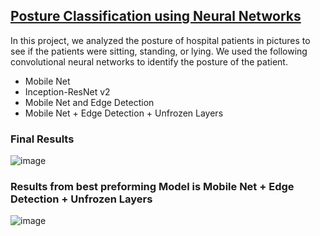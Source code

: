 ## [Posture Classification using Neural Networks](https://github.com/drewm8080/Posture-Classification-Models)

In this project, we analyzed the posture of hospital patients in pictures to see if the patients were sitting, standing, or lying. We used the following convolutional neural networks to identify the posture of the patient.

- Mobile Net
- Inception-ResNet v2
- Mobile Net and Edge Detection
- Mobile Net + Edge Detection + Unfrozen Layers

### Final Results 
![image](https://user-images.githubusercontent.com/71193439/138621056-4ef754ed-4028-4e0b-b27c-ac1df5619873.png)

### Results from best preforming Model is Mobile Net + Edge Detection + Unfrozen Layers
![image](https://user-images.githubusercontent.com/71193439/138621615-14a1ef0b-dd7f-4664-9199-53623dcfa303.png)
